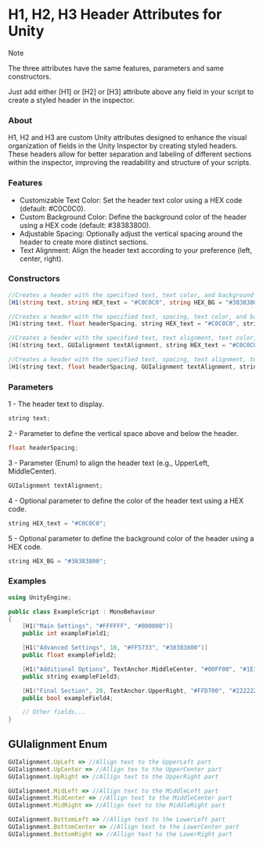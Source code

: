 # H1, H2, H3 Header Attributes for Unity
> [!NOTE]
> The three attributes have the same features, parameters and same constructors.
>
> Just add either [H1] or [H2] or [H3] attribute above any field in your script to create a styled header in the inspector.

### About 
H1, H2 and H3 are custom Unity attributes designed to enhance the visual organization of fields in the Unity Inspector by creating styled headers. 
These headers allow for better separation and labeling of different sections within the inspector, improving the readability and structure of your scripts.

### Features
* Customizable Text Color: Set the header text color using a HEX code (default: #C0C0C0).
* Custom Background Color: Define the background color of the header using a HEX code (default: #38383800).
* Adjustable Spacing: Optionally adjust the vertical spacing around the header to create more distinct sections.
* Text Alignment: Align the header text according to your preference (left, center, right).

### Constructors
```csharp
//Creates a header with the specified text, text color, and background color.
[H1(string text, string HEX_text = "#C0C0C0", string HEX_BG = "#38383800")]
```
```cpp
//Creates a header with the specified text, spacing, text color, and background color.
[H1(string text, float headerSpacing, string HEX_text = "#C0C0C0", string HEX_BG = "#38383800")]
```
```cpp
//Creates a header with the specified text, text alignment, text color, and background color.
[H1(string text, GUIalignment textAlignment, string HEX_text = "#C0C0C0", string HEX_BG = "#38383800")]
```
```cpp
//Creates a header with the specified text, spacing, text alignment, text color, and background color.
[H1(string text, float headerSpacing, GUIalignment textAlignment, string HEX_text = "#C0C0C0", string HEX_BG = "#38383800")]
```
### Parameters
1 - The header text to display.
```cpp 
string text;
```
2 - Parameter to define the vertical space above and below the header.
```cpp 
float headerSpacing;
```
3 - Parameter (Enum) to align the header text (e.g., UpperLeft, MiddleCenter).
```javascript
GUIalignment textAlignment;
```
4 - Optional parameter to define the color of the header text using a HEX code.
```cpp 
string HEX_text = "#C0C0C0";
```
5 - Optional parameter to define the background color of the header using a HEX code.
```cpp 
string HEX_BG = "#38383800";
```
### Examples
```cpp
using UnityEngine;

public class ExampleScript : MonoBehaviour
{
    [H1("Main Settings", "#FFFFFF", "#000000")]
    public int exampleField1;

    [H1("Advanced Settings", 10, "#FF5733", "#38383800")]
    public float exampleField2;

    [H1("Additional Options", TextAnchor.MiddleCenter, "#00FF00", "#1E1E1E00")]
    public string exampleField3;

    [H1("Final Section", 20, TextAnchor.UpperRight, "#FFD700", "#222222FF")]
    public bool exampleField4;

    // Other fields...
}
```

## GUIalignment Enum
```javascript
GUIalignment.UpLeft => //Allign text to the UpperLeft part
GUIalignment.UpCenter => //Allign tex to the UpperCenter part
GUIalignment.UpRight => //Allign text to the UpperRight part

GUIalignment.MidLeft => //Allign text to the MiddleLeft part
GUIalignment.MidCenter => //Allign text to the MiddleCenter part
GUIalignment.MidRight => //Allign text to the MiddleRight part

GUIalignment.BottomLeft => //Allign text to the LowerLeft part
GUIalignment.BottomCenter => //Allign text to the LowerCenter part
GUIalignment.BottomRight => //Allign text to the LowerRight part
```
